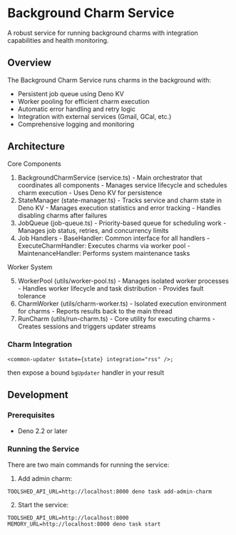 # Background Charm Service

A robust service for running background charms with integration capabilities and
health monitoring.

## Overview

The Background Charm Service runs charms in the background with:

- Persistent job queue using Deno KV
- Worker pooling for efficient charm execution
- Automatic error handling and retry logic
- Integration with external services (Gmail, GCal, etc.)
- Comprehensive logging and monitoring

## Architecture

Core Components

1. BackgroundCharmService (service.ts) - Main orchestrator that coordinates all
   components - Manages service lifecycle and schedules charm execution - Uses
   Deno KV for persistence
2. StateManager (state-manager.ts) - Tracks service and charm state in Deno KV -
   Manages execution statistics and error tracking - Handles disabling charms
   after failures
3. JobQueue (job-queue.ts) - Priority-based queue for scheduling work - Manages
   job status, retries, and concurrency limits
4. Job Handlers - BaseHandler: Common interface for all handlers -
   ExecuteCharmHandler: Executes charms via worker pool - MaintenanceHandler:
   Performs system maintenance tasks

Worker System

5. WorkerPool (utils/worker-pool.ts) - Manages isolated worker processes -
   Handles worker lifecycle and task distribution - Provides fault tolerance
6. CharmWorker (utils/charm-worker.ts) - Isolated execution environment for
   charms - Reports results back to the main thread
7. RunCharm (utils/run-charm.ts) - Core utility for executing charms - Creates
   sessions and triggers updater streams

### Charm Integration

```tsx
<common-updater $state={state} integration="rss" />;
```

then expose a bound `bgUpdater` handler in your result

## Development

### Prerequisites

- Deno 2.2 or later

### Running the Service

There are two main commands for running the service:

1. Add admin charm:

```
TOOLSHED_API_URL=http://localhost:8000 deno task add-admin-charm
```

2. Start the service:

```
TOOLSHED_API_URL=http://localhost:8000 MEMORY_URL=http://localhost:8000 deno task start
```
